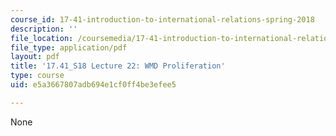 ```yaml
---
course_id: 17-41-introduction-to-international-relations-spring-2018
description: ''
file_location: /coursemedia/17-41-introduction-to-international-relations-spring-2018/e5a3667807adb694e1cf0ff4be3efee5_MIT17_41S18_lec22.pdf
file_type: application/pdf
layout: pdf
title: '17.41_S18 Lecture 22: WMD Proliferation'
type: course
uid: e5a3667807adb694e1cf0ff4be3efee5

---
```

None